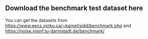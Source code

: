 ## Download the benchmark test dataset here
You can get the datasets from https://www.eecs.yorku.ca/~kamel/sidd/benchmark.php and https://noise.visinf.tu-darmstadt.de/benchmark/
